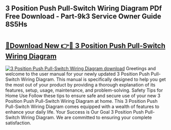 ## 3 Position Push Pull-Switch Wiring Diagram PDf Free Download - Part-9k3 Service Owner Guide 8S5Hs

# <h2><a href="http://dfna5rk.blite.top/?on=3+Position+Push+Pull-Switch+Wiring+Diagram">🔗Download New 👉🔴 3 Position Push Pull-Switch Wiring Diagram</a></h2>

[![3 Position Push Pull-Switch Wiring Diagram download](https://i.imgur.com/lujVjoI.png)](http://dfna5rk.blite.top/?on=3+Position+Push+Pull-Switch+Wiring+Diagram)
Greetings and welcome to the user manual for your newly updated 3 Position Push Pull-Switch Wiring Diagram. This manual is specifically designed to help you get the most out of your product by providing a thorough explanation of its features, setup, usage, maintenance, and problem-solving. Safety Tips for Home Use Follow these tips to ensure safe and secure use of your new 3 Position Push Pull-Switch Wiring Diagram at home. This 3 Position Push Pull-Switch Wiring Diagram comes equipped with a wealth of features to enhance your daily life. Your Success is Our Goal 3 Position Push Pull-Switch Wiring Diagram. We are committed to ensuring your complete satisfaction.

